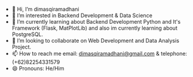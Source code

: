 - 👋 Hi, I’m dimasqiramadhani
- 👀 I’m interested in Backend Development & Data Science
- 🌱 I’m currently learning about Backend Development Python and It's Framework (Flask, MatPlotLib) and also im currently learning about PostgreSQL.
- 💞️ I’m looking to collaborate on Web Development and Data Analysis Project.
- 📫 How to reach me email: dimasqiramadhani@gmail.com & telephone: (+62)82254331579
- 😄 Pronouns: He/Him

<!---
dimasqiramadhani/Profile is a ✨ special ✨ repository because its `README.md` (this file) appears on your GitHub profile.
You can click the Preview link to take a look at your changes.
--->
